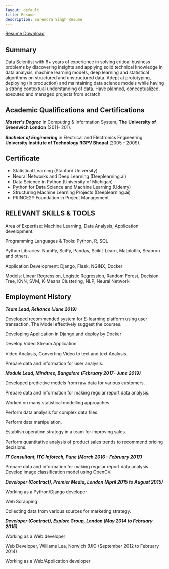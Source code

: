 ```yaml
---
layout: default
title: Resume
description: Surendra Singh Resume
---
```

[Resume Download](./surendra_resume.pdf)

## Summary

Data Scientist with 6+ years of experience in solving critical business problems by discovering insights and applying
solid technical knowledge in data analysis, machine learning models, deep learning and statistical algorithms on
structured and unstructured data. Adept at prototyping, deploying (in production) and maintaining data science
models while having a strong contextual understanding of data. Have planned, conceptualized, executed and
managed projects from scratch.

## Academic Qualifications and Certifications

***Master's Degree*** in Computing & Information System, **The University of Greenwich London** (2011- 201).

***Bachelor of Engineering*** in Electrical and Electronics Engineering **University Institute of Technology RGPV Bhopal** (2005 - 2009). 

## Certificate

*   Statistical Learning (Stanford University)
*   Neural Networks and Deep Learning (Deeplearning.ai)
*   Data Science in Python (University of Michigan) 
*   Python for Data Science and Machine Learning (Udemy)
*   Structuring Machine Learning Projects (Deeplearning.ai)
*   PRINCE2® Foundation in Project Management 

## RELEVANT SKILLS & TOOLS

Area of Expertise: Machine Learning, Data Analysis, Application development.

Programming Languages & Tools: Python, R, SQL

Python Libraries: NumPy, SciPy, Pandas, Scikit-Learn, Matplotlib, Seabron and others.

Application Development: Django, Flask, NGINX, Docker

Models: Linear Regression, Logistic Regression, Random Forest, Decision Tree, KNN, SVM, K-Means Clustering, NLP, Neural Network

## Employment History

***Team Lead, Reliance (June 2019)*** 

Developed recommended system for E-learning platform using user transaction. The Model effectively suggest the courses.

Developing Application in Django and deploy by Docker

Develop Video Stream Application.

Video Analysis, Converting Video to text and text Analysis.

Prepare data and information for user analysis.

***Module Lead, Mindtree, Bangalore (February 2017- June 2019)*** 

Developed predictive models from raw data for various customers.

Prepare data and information for making regular report data analysis.

Worked on many statistical modelling approaches.

Perform data analysis for complex data files.

Perform data manipulation.

Establish operation strategy in a team for improving sales.

Perform quantitative analysis of product sales trends to recommend pricing decisions.

***IT Consultant, ITC Infotech, Pune (March 2016 – February 2017)***

Prepare data and information for making regular report data analysis.
Develop image classification model using OpenCV.

***Developer (Contract), Premier Media, London (April 2015 to August 2015)***

Working as a Python/Django developer

Web Scrapping

Collecting data from various sources for marketing strategy.

***Developer (Contract), Explore Group, London (May 2014 to February 2015)***

Working as a Web developer

Web Developer, Williams Lea, Norwich (UK) (September 2012 to February 2014)

Working as a Web/Application developer

